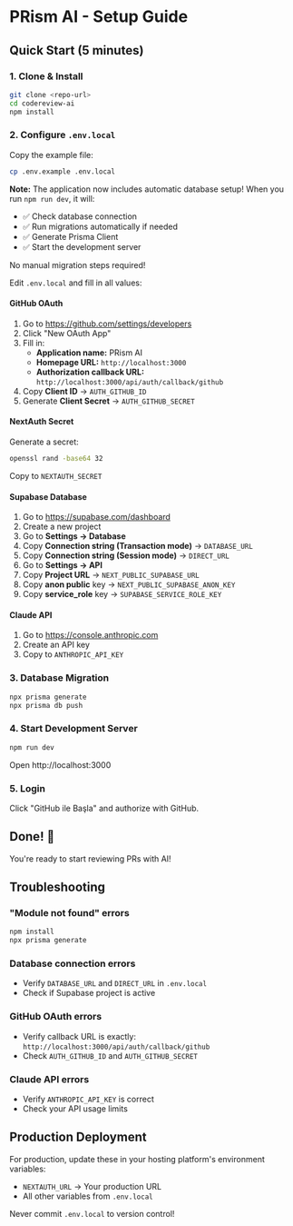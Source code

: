 # PRism AI - Setup Guide

## Quick Start (5 minutes)

### 1. Clone & Install

```bash
git clone <repo-url>
cd codereview-ai
npm install
```

### 2. Configure `.env.local`

Copy the example file:

```bash
cp .env.example .env.local
```

**Note:** The application now includes automatic database setup! When you run `npm run dev`, it will:
- ✅ Check database connection
- ✅ Run migrations automatically if needed
- ✅ Generate Prisma Client
- ✅ Start the development server

No manual migration steps required!

Edit `.env.local` and fill in all values:

#### GitHub OAuth
1. Go to https://github.com/settings/developers
2. Click "New OAuth App"
3. Fill in:
   - **Application name:** PRism AI
   - **Homepage URL:** `http://localhost:3000`
   - **Authorization callback URL:** `http://localhost:3000/api/auth/callback/github`
4. Copy **Client ID** → `AUTH_GITHUB_ID`
5. Generate **Client Secret** → `AUTH_GITHUB_SECRET`

#### NextAuth Secret
Generate a secret:
```bash
openssl rand -base64 32
```
Copy to `NEXTAUTH_SECRET`

#### Supabase Database
1. Go to https://supabase.com/dashboard
2. Create a new project
3. Go to **Settings → Database**
4. Copy **Connection string (Transaction mode)** → `DATABASE_URL`
5. Copy **Connection string (Session mode)** → `DIRECT_URL`
6. Go to **Settings → API**
7. Copy **Project URL** → `NEXT_PUBLIC_SUPABASE_URL`
8. Copy **anon public** key → `NEXT_PUBLIC_SUPABASE_ANON_KEY`
9. Copy **service_role** key → `SUPABASE_SERVICE_ROLE_KEY`

#### Claude API
1. Go to https://console.anthropic.com
2. Create an API key
3. Copy to `ANTHROPIC_API_KEY`

### 3. Database Migration

```bash
npx prisma generate
npx prisma db push
```

### 4. Start Development Server

```bash
npm run dev
```

Open http://localhost:3000

### 5. Login

Click "GitHub ile Başla" and authorize with GitHub.

## Done! 🎉

You're ready to start reviewing PRs with AI!

## Troubleshooting

### "Module not found" errors
```bash
npm install
npx prisma generate
```

### Database connection errors
- Verify `DATABASE_URL` and `DIRECT_URL` in `.env.local`
- Check if Supabase project is active

### GitHub OAuth errors
- Verify callback URL is exactly: `http://localhost:3000/api/auth/callback/github`
- Check `AUTH_GITHUB_ID` and `AUTH_GITHUB_SECRET`

### Claude API errors
- Verify `ANTHROPIC_API_KEY` is correct
- Check your API usage limits

## Production Deployment

For production, update these in your hosting platform's environment variables:
- `NEXTAUTH_URL` → Your production URL
- All other variables from `.env.local`

Never commit `.env.local` to version control!
